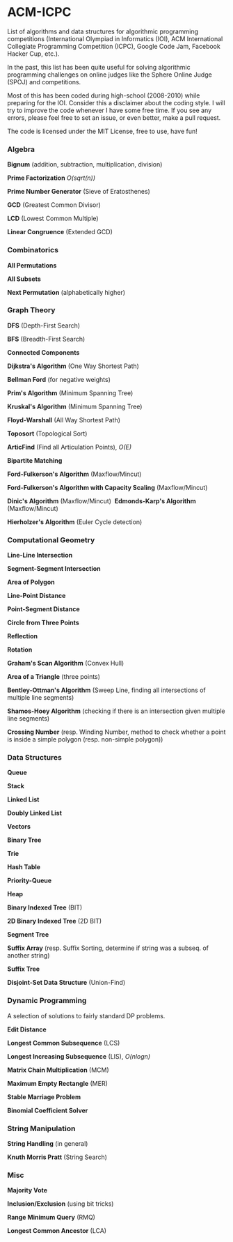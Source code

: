 ACM-ICPC 
===============

List of algorithms and data structures for algorithmic programming competitions (International Olympiad in Informatics (IOI),  ACM International Collegiate Programming Competition (ICPC), Google Code Jam, Facebook Hacker Cup, etc.).

In the past, this list has been quite useful for solving algorithmic programming challenges on online judges like the Sphere Online Judge (SPOJ) and competitions.

Most of this has been coded during high-school (2008-2010) while preparing for the IOI. Consider this a disclaimer about the coding style. I will try to improve the code whenever I have some free time. If you see any errors, please feel free to set an issue, or even better, make a pull request.

The code is licensed under the MIT License, free to use, have fun!

### Algebra

**Bignum** 
(addition, subtraction, multiplication, division)


**Prime Factorization** *O(sqrt(n))*

**Prime Number Generator** (Sieve of Eratosthenes)

**GCD** (Greatest Common Divisor)

**LCD** (Lowest Common Multiple)

**Linear Congruence** (Extended GCD)


### Combinatorics

**All Permutations**

**All Subsets**

**Next Permutation** (alphabetically higher) 


### Graph Theory

**DFS** (Depth-First Search)

**BFS** (Breadth-First Search)

**Connected Components**

**Dijkstra's Algorithm** (One Way Shortest Path)

**Bellman Ford** (for negative weights)

**Prim's Algorithm** (Minimum Spanning Tree)

**Kruskal's Algorithm** (Minimum Spanning Tree)

**Floyd-Warshall** (All Way Shortest Path)

**Toposort** (Topological Sort)

**ArticFind** (Find all Articulation Points), *O(E)*

**Bipartite Matching**

**Ford-Fulkerson's Algorithm** (Maxflow/Mincut)

**Ford-Fulkerson's Algorithm  with Capacity Scaling** (Maxflow/Mincut)

**Dinic's Algorithm** (Maxflow/Mincut) 
**Edmonds-Karp's Algorithm** (Maxflow/Mincut)

**Hierholzer's Algorithm** (Euler Cycle detection)


### Computational Geometry

**Line-Line Intersection**

**Segment-Segment Intersection**

**Area of Polygon**

**Line-Point Distance**

**Point-Segment Distance**

**Circle from Three Points**

**Reflection**

**Rotation**

**Graham's Scan Algorithm** (Convex Hull)

**Area of a Triangle** (three points)

**Bentley-Ottman's Algorithm** (Sweep Line, finding all intersections of multiple line segments)

**Shamos-Hoey Algorithm** (checking if there is an intersection given multiple line segments)

**Crossing Number** (resp. Winding Number, method to check whether a point is inside a simple polygon (resp. non-simple polygon))


### Data Structures

**Queue**

**Stack**

**Linked List**

**Doubly Linked List**

**Vectors**

**Binary Tree**

**Trie**

**Hash Table**

**Priority-Queue**

**Heap**

**Binary Indexed Tree** (BIT)

**2D Binary Indexed Tree** (2D BIT)

**Segment Tree**

**Suffix Array** (resp. Suffix Sorting, determine if string was a subseq. of another string)

**Suffix Tree**

**Disjoint-Set Data Structure** (Union-Find)


### Dynamic Programming

A selection of solutions to fairly standard DP problems.

**Edit Distance**

**Longest Common Subsequence** (LCS)

**Longest Increasing Subsequence** (LIS), *O(nlogn)*

**Matrix Chain Multiplication** (MCM)

**Maximum Empty Rectangle** (MER)

**Stable Marriage Problem**

**Binomial Coefficient Solver**


### String Manipulation

**String Handling** (in general)

**Knuth Morris Pratt** (String Search)


### Misc

**Majority Vote**

**Inclusion/Exclusion** (using bit tricks)

**Range Minimum Query** (RMQ)

**Longest Common Ancestor** (LCA)

